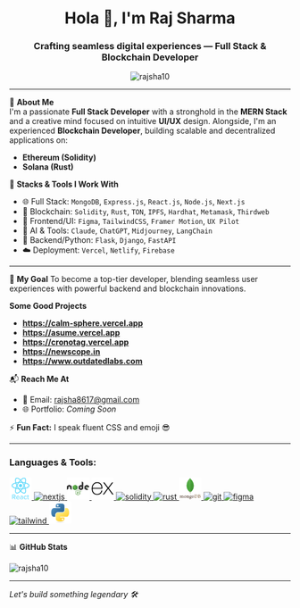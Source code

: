 <h1 align="center">Hola 👋, I'm Raj Sharma</h1>
<h3 align="center">Crafting seamless digital experiences — Full Stack & Blockchain Developer</h3>

<p align="center">
  <img src="https://komarev.com/ghpvc/?username=rajsha10&label=Profile%20views&color=0e75b6&style=flat" alt="rajsha10" />
</p>

---

🚀 **About Me**  
I'm a passionate **Full Stack Developer** with a stronghold in the **MERN Stack** and a creative mind focused on intuitive **UI/UX** design. Alongside, I'm an experienced **Blockchain Developer**, building scalable and decentralized applications on:

- **Ethereum (Solidity)**
- **Solana (Rust)**

🔧 **Stacks & Tools I Work With**
- 🌐 Full Stack: `MongoDB`, `Express.js`, `React.js`, `Node.js`, `Next.js`
- 🔗 Blockchain: `Solidity`, `Rust`, `TON`, `IPFS`, `Hardhat`, `Metamask`, `Thirdweb`
- 🎨 Frontend/UI: `Figma`, `TailwindCSS`, `Framer Motion`, `UX Pilot`
- 🧠 AI & Tools: `Claude`, `ChatGPT`, `Midjourney`, `LangChain`
- 🐍 Backend/Python: `Flask`, `Django`, `FastAPI`
- ☁️ Deployment: `Vercel`, `Netlify`, `Firebase`

---

🎯 **My Goal**
To become a top-tier developer, blending seamless user experiences with powerful backend and blockchain innovations.

**Some Good Projects**
- **https://calm-sphere.vercel.app**
- **https://asume.vercel.app**
- **https://cronotag.vercel.app**
- **https://newscope.in**
- **https://www.outdatedlabs.com**

📬 **Reach Me At**
- 📧 Email: [rajsha8617@gmail.com](mailto:rajsha8617@gmail.com)
- 🌐 Portfolio: *Coming Soon*

⚡ **Fun Fact:** I speak fluent CSS and emoji 😎

---

<h3 align="left">Languages & Tools:</h3>
<p align="left">
  <a href="https://reactjs.org/" target="_blank" rel="noreferrer"> <img src="https://raw.githubusercontent.com/devicons/devicon/master/icons/react/react-original-wordmark.svg" alt="react" width="40" height="40"/> </a>
  <a href="https://nextjs.org/" target="_blank" rel="noreferrer"> <img src="https://cdn.worldvectorlogo.com/logos/nextjs-2.svg" alt="nextjs" width="40" height="40"/> </a>
  <a href="https://nodejs.org" target="_blank" rel="noreferrer"> <img src="https://raw.githubusercontent.com/devicons/devicon/master/icons/nodejs/nodejs-original-wordmark.svg" alt="nodejs" width="40" height="40"/> </a>
  <a href="https://expressjs.com" target="_blank" rel="noreferrer"> <img src="https://raw.githubusercontent.com/devicons/devicon/master/icons/express/express-original.svg" alt="express" width="40" height="40"/> </a>
  <a href="https://soliditylang.org/" target="_blank" rel="noreferrer"> <img src="https://cryptologos.cc/logos/ethereum-eth-logo.png" alt="solidity" width="40" height="40"/> </a>
  <a href="https://www.rust-lang.org/" target="_blank" rel="noreferrer"> <img src="https://www.rust-lang.org/logos/rust-logo-512x512.png" alt="rust" width="40" height="40"/> </a>
  <a href="https://www.mongodb.com/" target="_blank" rel="noreferrer"> <img src="https://raw.githubusercontent.com/devicons/devicon/master/icons/mongodb/mongodb-original-wordmark.svg" alt="mongodb" width="40" height="40"/> </a>
  <a href="https://git-scm.com/" target="_blank" rel="noreferrer"> <img src="https://www.vectorlogo.zone/logos/git-scm/git-scm-icon.svg" alt="git" width="40" height="40"/> </a>
  <a href="https://www.figma.com/" target="_blank" rel="noreferrer"> <img src="https://cdn.worldvectorlogo.com/logos/figma-1.svg" alt="figma" width="40" height="40"/> </a>
  <a href="https://tailwindcss.com/" target="_blank" rel="noreferrer"> <img src="https://www.vectorlogo.zone/logos/tailwindcss/tailwindcss-icon.svg" alt="tailwind" width="40" height="40"/> </a>
  <a href="https://www.python.org" target="_blank" rel="noreferrer"> <img src="https://raw.githubusercontent.com/devicons/devicon/master/icons/python/python-original.svg" alt="python" width="40" height="40"/> </a>
</p>

---

📊 **GitHub Stats**
<p align="left">
  <img align="center" src="https://github-readme-stats.vercel.app/api/top-langs?username=rajsha10&show_icons=true&locale=en&layout=compact" alt="rajsha10" />
</p>

---

*Let's build something legendary 🛠️*
